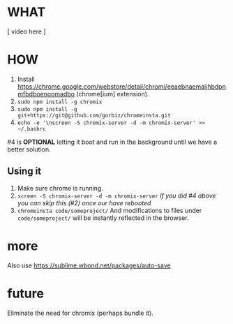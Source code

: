 # WHAT #
[ video here ]

# HOW #
1. Install https://chrome.google.com/webstore/detail/chromi/eeaebnaemaijhbdpnmfbdboenoomadbo (chrome[ium] extension).
2. `sudo npm install -g chromix`
3. `sudo npm install -g git+https://git@github.com/gorbiz/chromeinsta.git`
4. `echo -e '\nscreen -S chromix-server -d -m chromix-server' >> ~/.bashrc`

#4 is **OPTIONAL** letting it boot and run in the background until we have a better solution.

## Using it ##
1. Make sure chrome is running.
2. `screen -S chromix-server -d -m chromix-server`
*If you did #4 above you can skip this (#2) once our have rebooted*
3. `chromeinsta code/someproject/`
And modifications to files under `code/someproject/` will be instantly reflected in the browser.

# more #
Also use https://sublime.wbond.net/packages/auto-save

# future #
Eliminate the need for chromix (perhaps bundle it).